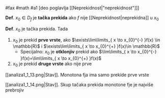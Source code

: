 #fax #math #a1 [deo poglavlja [[Neprekidnost|"neprekidnost"]]]
$\:$

**Def**. $x_{0}\in D_{f}$ je **tačka prekida** ako $f$ nije [[Neprekidnost|neprekidna]] u $x_{0}$

**Def**. $x_0$ je tačka prekida. Tada
1. $x_{0}$ je prekid **prve vrste**, ako $\exists\lim\limits_{ x \to x_{0}^{-} }f(x) \in \mathbb{R}$ i $\exists\lim\limits_{ x \to x_{0}^{+} }f(x)\in \mathbb{R}$
	- Specijalno: $x_{0}$ je **otklonjiv** prekid ako  $\lim\limits_{ x \to x_{0}^{-} }f(x)=\lim\limits_{ x \to x_{0}^{+} }f(x)$
2. $x_{0}$ je prekid **druge vrste** ako nije prve

[[analiza1_1_13.png|Stav]]. Monotona fja ima samo prekide prve vrste

[[analiza1_1_14.png|Stav]]. Skup tačaka prekida monotone fje je najviše prebrojiv